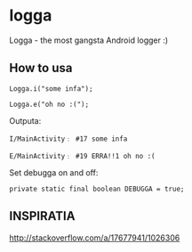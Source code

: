 logga
=====

Logga - the most gangsta Android logger :)

## How to usa ##

```Logga.i("some infa");```

```Logga.e("oh no :(");```

Outputa:

```I/MainActivity﹕ #17 some infa```

```E/MainActivity﹕ #19 ERRA!!1 oh no :(```

Set debugga on and off:

```private static final boolean DEBUGGA = true;```

## INSPIRATIA ##
http://stackoverflow.com/a/17677941/1026306